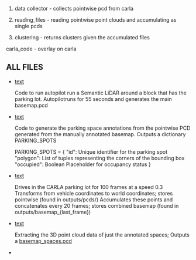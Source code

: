 1) data collector - collects pointwise pcd from carla

2) reading_files - reading pointwise point clouds and accumulating as single pcds

3) clustering - returns clusters given the accumulated files

carla_code - overlay on carla



## ALL FILES 

- [text](scan_semantic_carla_parking_lot.py) 

    Code to run autopilot run a Semantic LiDAR around a block that has the parking lot. Autopilotruns for 55 seconds and generates the main basemap.pcd

- [text](preprocessing_annotated_spots.py)

    Code to generate the parking space annotations from the pointwise PCD generated from the manually annotated basemap. Outputs a dictionary PARKING_SPOTS

    PARKING_SPOTS = {
        "id": Unique identifier for the parking spot
        "polygon": List of tuples representing the corners of the bounding box
        "occupied": Boolean Placeholder for occupancy status
        }

- [text](preprocessing_data_collector.py)

    Drives in the CARLA parking lot for 100 frames at a speed 0.3
    Transforms from vehicle coordinates to world coordinates; stores pointwise (found in outputs/pcds/)
    Accumulates these points and concatenates every 20 frames; stores combined basemap (found in outputs/basemap_{last_frame})

- [text](extracting_annonated.py)

    Extracting the 3D point cloud data of just the annotated spaces; Outputs a [basemap_spaces.pcd](outputs/filtered_basemap.pcd) 

- 



